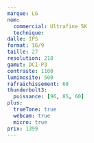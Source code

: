 ```yaml
---
marque: LG
nom:
  commercial: Ultrafine 5K
  technique: 
dalle: IPS
format: 16/9
taille: 27
resolution: 218
gamut: DCI-P3
contraste: 1100
luminosite: 500
rafraichisse­ment: 60
thunderbolt3:
  puissance: [96, 85, 60]
plus:
  trueTone: true
  webcam: true
  micro: true
prix: 1399
---
```

